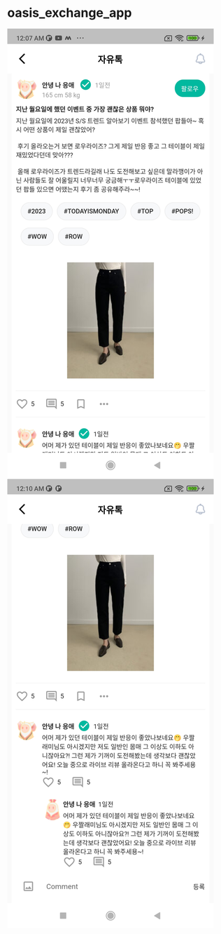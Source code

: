 # oasis_exchange_app

![Screenshot](assets/screenshots/1.jpg)
![Screenshot](assets/screenshots/2.jpg)

